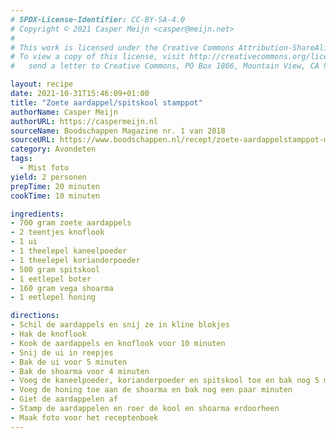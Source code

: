 ```yaml
---
# SPDX-License-Identifier: CC-BY-SA-4.0
# Copyright © 2021 Casper Meijn <casper@meijn.net>
# 
# This work is licensed under the Creative Commons Attribution-ShareAlike 4.0 International License. 
# To view a copy of this license, visit http://creativecommons.org/licenses/by-sa/4.0/ or 
#   send a letter to Creative Commons, PO Box 1866, Mountain View, CA 94042, USA.

layout: recipe
date: 2021-10-31T15:46:09+01:00
title: "Zoete aardappel/spitskool stamppot"
authorName: Casper Meijn
authorURL: https://caspermeijn.nl
sourceName: Boodschappen Magazine nr. 1 van 2018
sourceURL: https://www.boodschappen.nl/recept/zoete-aardappelstamppot-met-spitskool-en-shoarma/
category: Avondeten
tags:
  - Mist foto
yield: 2 personen
prepTime: 20 minuten
cookTime: 10 minuten 

ingredients:
- 700 gram zoete aardappels
- 2 teentjes knoflook
- 1 ui
- 1 theelepel kaneelpoeder
- 1 theelepel korianderpoeder
- 500 gram spitskool
- 1 eetlepel boter
- 160 gram vega shoarma
- 1 eetlepel honing

directions:
- Schil de aardappels en snij ze in kline blokjes
- Hak de knoflook
- Kook de aardappels en knoflook voor 10 minuten
- Snij de ui in reepjes
- Bak de ui voor 5 minuten
- Bak de shoarma voor 4 minuten
- Voeg de kaneelpoeder, korianderpoeder en spitskool toe en bak nog 5 minuten
- Voeg de honing toe aan de shoarma en bak nog een paar minuten
- Giet de aardappelen af
- Stamp de aardappelen en roer de kool en shoarma erdoorheen
- Maak foto voor het receptenboek
---
```

